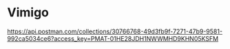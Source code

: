# Vimigo

https://api.postman.com/collections/30766768-49d3fb9f-7271-47b9-9581-992ca5034ce6?access_key=PMAT-01HE28JDH1NWWMHD9KHN05KSFM
